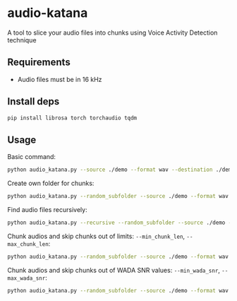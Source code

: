 # audio-katana

A tool to slice your audio files into chunks using Voice Activity Detection technique

## Requirements

- Audio files must be in 16 kHz

## Install deps

```bash
pip install librosa torch torchaudio tqdm
```

## Usage

Basic command:

```bash
python audio_katana.py --source ./demo --format wav --destination ./demo-chunks
```

Create own folder for chunks:

```bash
python audio_katana.py --random_subfolder --source ./demo --format wav --destination ./demo-chunks
```

Find audio files recursively:

```bash
python audio_katana.py --recursive --random_subfolder --source ./demo --format wav --destination ./demo-chunks
```

Chunk audios and skip chunks out of limits: `--min_chunk_len`, `--max_chunk_len`:

```bash
python audio_katana.py --random_subfolder --source ./demo --format wav --destination ./demo-chunks --min_chunk_len 1.5 --max_chunk_len 5.5
```

Chunk audios and skip chunks out of WADA SNR values: `--min_wada_snr`, `--max_wada_snr`:

```bash
python audio_katana.py --random_subfolder --source ./demo --format wav --destination ./demo-chunks --min_wada_snr 1.5 --max_wada_snr 5.5
```
